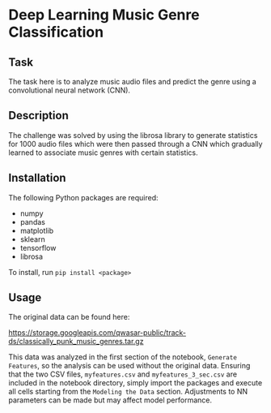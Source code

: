 # Deep Learning Music Genre Classification

## Task
The task here is to analyze music audio files and predict
the genre using a convolutional neural network (CNN). 

## Description
The challenge was solved by using the librosa library to 
generate statistics for 1000 audio files which were then 
passed through a CNN which gradually learned to associate
music genres with certain statistics. 

## Installation
The following Python packages are required:
- numpy 
- pandas 
- matplotlib
- sklearn 
- tensorflow 
- librosa

To install, run `pip install <package>`

## Usage
The original data can be found here: 

https://storage.googleapis.com/qwasar-public/track-ds/classically_punk_music_genres.tar.gz

This data was analyzed in the first section of the notebook, 
`Generate Features`, so the analysis can be used without the 
original data. Ensuring that the two CSV files, `myfeatures.csv` 
and `myfeatures_3_sec.csv` are included in the notebook directory, 
simply import the packages and execute all cells starting from the 
`Modeling the Data` section. Adjustments to NN parameters can be 
made but may affect model performance. 
